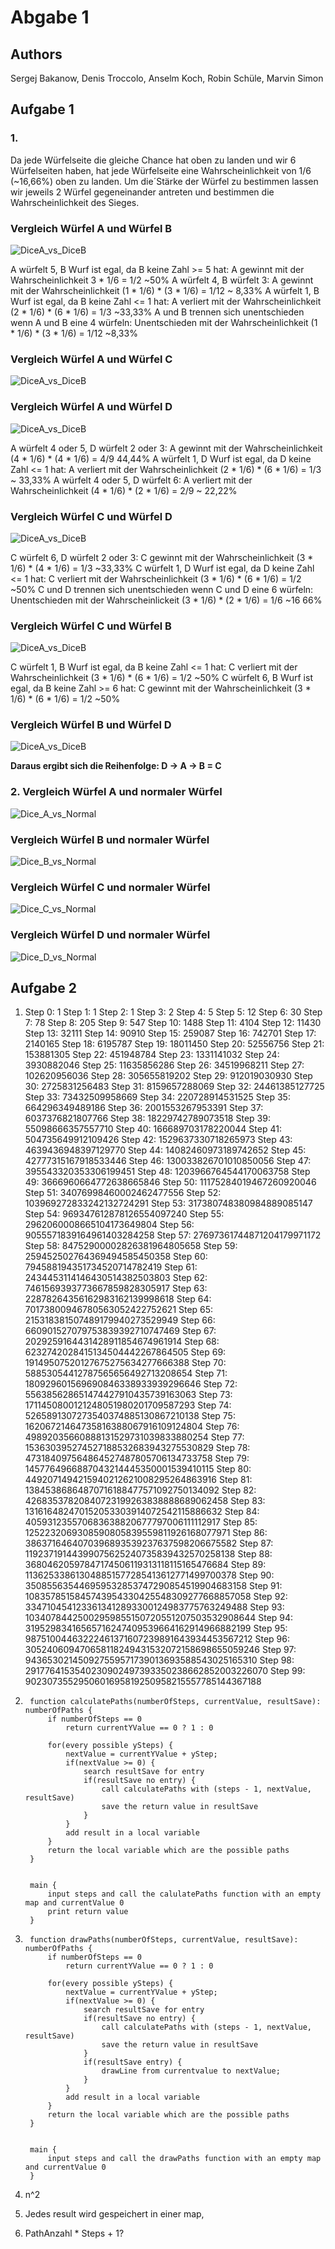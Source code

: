 # Abgabe 1

## Authors
Sergej Bakanow, Denis Troccolo, Anselm Koch, Robin Schüle, Marvin Simon

## Aufgabe 1

### 1. 
Da jede Würfelseite die gleiche Chance hat oben zu landen und wir 6 Würfelseiten haben, 
hat jede Würfelseite eine Wahrscheinlichkeit von 1/6 (~16,66%) oben zu landen. Um die´Stärke der Würfel zu bestimmen
lassen wir jeweils 2 Würfel gegeneinander antreten und bestimmen die Wahrscheinlichkeit des Sieges.

### Vergleich Würfel A und Würfel B
![DiceA_vs_DiceB](img/Abgabe_1/DiceA_vs_DiceB.png)

A würfelt 5, B Wurf ist egal, da B keine Zahl >= 5 hat: A gewinnt mit
der Wahrscheinlichkeit 3 * 1/6 = 1/2 ~50%
A würfelt 4, B würfelt 3: A gewinnt mit der Wahrscheinlichkeit  (1 * 1/6) * (3 * 1/6) = 1/12 ~ 8,33%
A würfelt 1, B Wurf ist egal, da B keine Zahl <= 1 hat: A verliert mit
der Wahrscheinlichkeit (2 * 1/6) * (6 * 1/6) = 1/3 ~33,33%
A und B trennen sich unentschieden wenn A und B eine 4 würfeln:
Unentschieden mit der Wahrscheinlichkeit (1 * 1/6) * (3 * 1/6) = 1/12
~8,33%

### Vergleich Würfel A und Würfel C
![DiceA_vs_DiceB](img/Abgabe_1/DiceA_vs_DiceC.png)

### Vergleich Würfel A und Würfel D
![DiceA_vs_DiceB](img/Abgabe_1/DiceA_vs_DiceD.png)

A würfelt 4 oder 5, D würfelt 2 oder 3: A gewinnt mit der
Wahrscheinlichkeit (4 * 1/6) * (4 * 1/6) = 4/9 44,44%
A würfelt 1, D Wurf ist egal, da D keine Zahl <= 1 hat: A verliert mit
der Wahrscheinlichkeit (2 * 1/6) * (6 * 1/6) = 1/3 ~ 33,33%
A würfelt 4 oder 5, D würfelt 6: A verliert mit der Wahrscheinlichkeit
(4 * 1/6) * (2 * 1/6) = 2/9 ~ 22,22%

### Vergleich Würfel C und Würfel D
![DiceA_vs_DiceB](img/Abgabe_1/DiceC_vs_DiceD.png)

C würfelt 6, D würfelt 2 oder 3: C gewinnt mit der Wahrscheinlichkeit
(3 * 1/6) * (4 * 1/6) = 1/3 ~33,33%
C würfelt 1, D Wurf ist egal, da D keine Zahl <= 1 hat: C verliert mit
der Wahrscheinlichkeit (3 * 1/6) * (6 * 1/6) = 1/2 ~50%
C und D trennen sich unentschieden wenn C und D eine 6 würfeln:
Unentschieden mit der Wahrscheinlickeit (3 * 1/6) * (2 * 1/6) = 1/6 ~16
66%

### Vergleich Würfel C und Würfel B
![DiceA_vs_DiceB](img/Abgabe_1/DiceC_vs_DiceB.png)

C würfelt 1, B Wurf ist egal, da B keine Zahl <= 1 hat: C verliert mit
der Wahrscheinlichkeit (3 * 1/6) * (6 * 1/6) = 1/2 ~50%
C würfelt 6, B Wurf ist egal, da B keine Zahl >= 6 hat: C gewinnt mit
der Wahrscheinlichkeit (3 * 1/6) * (6 * 1/6) = 1/2 ~50%

### Vergleich Würfel B und Würfel D
![DiceA_vs_DiceB](img/Abgabe_1/DiceB_vs_DiceD.png)

**Daraus ergibt sich die Reihenfolge: D -> A -> B = C**


### 2. Vergleich Würfel A und normaler Würfel
    
![Dice_A_vs_Normal](img/Abgabe_1/DiceA_vs_normal.png)

### Vergleich Würfel B und normaler Würfel
![Dice_B_vs_Normal](img/Abgabe_1/DiceB_vs_normal.png)

### Vergleich Würfel C und normaler Würfel
![Dice_C_vs_Normal](img/Abgabe_1/DiceC_vs_normal.png)

### Vergleich Würfel D und normaler Würfel
![Dice_D_vs_Normal](img/Abgabe_1/DiceD_vs_normal.png)


   

## Aufgabe 2

1. Step 0: 1
Step 1: 1
Step 2: 1
Step 3: 2
Step 4: 5
Step 5: 12
Step 6: 30
Step 7: 78
Step 8: 205
Step 9: 547
Step 10: 1488
Step 11: 4104
Step 12: 11430
Step 13: 32111
Step 14: 90910
Step 15: 259087
Step 16: 742701
Step 17: 2140165
Step 18: 6195787
Step 19: 18011450
Step 20: 52556756
Step 21: 153881305
Step 22: 451948784
Step 23: 1331141032
Step 24: 3930882046
Step 25: 11635856286
Step 26: 34519968211
Step 27: 102620956036
Step 28: 305655819202
Step 29: 912019030930
Step 30: 2725831256483
Step 31: 8159657288069
Step 32: 24461385127725
Step 33: 73432509958669
Step 34: 220728914531525
Step 35: 664296349489186
Step 36: 2001553267953391
Step 37: 6037376821807766
Step 38: 18229742789073518
Step 39: 55098666357557710
Step 40: 166689703178220044
Step 41: 504735649912109426
Step 42: 1529637330718265973
Step 43: 4639436948397129770
Step 44: 14082460973189742652
Step 45: 42777315167918533446
Step 46: 130033826701010850056
Step 47: 395543320353306199451
Step 48: 1203966764544170063758
Step 49: 3666960664772638665846
Step 50: 11175284019467260920046
Step 51: 34076998460002462477556
Step 52: 103969272833242132724291
Step 53: 317380748380984889085147
Step 54: 969347612878126554097240
Step 55: 2962060008665104173649804
Step 56: 9055571839164961403284258
Step 57: 27697361744871204179971172
Step 58: 84752900002826381964805658
Step 59: 259452502764369494585450358
Step 60: 794588194351734520714782419
Step 61: 2434453114146430514382503803
Step 62: 7461569393773667859828305917
Step 63: 22878264356162983162139998618
Step 64: 70173800946780563052422752621
Step 65: 215318381507489179940273529949
Step 66: 660901527079753839392710747469
Step 67: 2029259164431428911854674961914
Step 68: 6232742028415134504442267864505
Step 69: 19149507520127675275634277666388
Step 70: 58853054412787565656492713208654
Step 71: 180929601569690846338933939296646
Step 72: 556385628651474427910435739163063
Step 73: 1711450800121248051980201709587293
Step 74: 5265891307273540374885130867210138
Step 75: 16206721464735816388067916109124804
Step 76: 49892035660888131529731039833880254
Step 77: 153630395274527188532683943275530829
Step 78: 473184097564864527487805706134733758
Step 79: 1457764966887043214445350001539410115
Step 80: 4492071494215940212621008295264863916
Step 81: 13845386864870716188477571092750134092
Step 82: 42683537820840723199263838888689062458
Step 83: 131616482470152053303914072542115886632
Step 84: 405931235570683638820677797006111112917
Step 85: 1252232069308590805839559811926168077971
Step 86: 3863716464070396893539237637598206675582
Step 87: 11923719144399075625240735839432570258138
Step 88: 36804620597847174506119313118115165476684
Step 89: 113625338613048851577285413612771499700378
Step 90: 350855635446959532853747290854519904683158
Step 91: 1083578515845743954330425548309277668857058
Step 92: 3347104541233613412893300124983775763249488
Step 93: 10340784425002959855150720551207503532908644
Step 94: 31952983416565716247409539664162914966882199
Step 95: 98751004463222461371607239891643934453567212
Step 96: 305240609470658118249431532072158698655059246
Step 97: 943653021450927559571739013693588543025165310
Step 98: 2917764153540230902497393350238662852003226070
Step 99: 9023073552950601695819250958215557785144367188

2. ```
    function calculatePaths(numberOfSteps, currentValue, resultSave): numberOfPaths {
        if numberOfSteps == 0
            return currentYValue == 0 ? 1 : 0
        
        for(every possible ySteps) {
            nextValue = currentYValue + yStep;
            if(nextValue >= 0) {
                search resultSave for entry
                if(resultSave no entry) {
                    call calculatePaths with (steps - 1, nextValue, resultSave)
                    save the return value in resultSave
                }
            }
            add result in a local variable
        }
        return the local variable which are the possible paths
    }


    main {
        input steps and call the calulatePaths function with an empty map and currentValue 0
        print return value
    }
    ```
3. ```
    function drawPaths(numberOfSteps, currentValue, resultSave): numberOfPaths {
        if numberOfSteps == 0
            return currentYValue == 0 ? 1 : 0
        
        for(every possible ySteps) {
            nextValue = currentYValue + yStep;
            if(nextValue >= 0) {
                search resultSave for entry
                if(resultSave no entry) {
                    call calculatePaths with (steps - 1, nextValue, resultSave)
                    save the return value in resultSave
                }
                if(resultSave entry) {
                    drawLine from currentvalue to nextValue;
                }
            }
            add result in a local variable
        }
        return the local variable which are the possible paths
    }


    main {
        input steps and call the drawPaths function with an empty map and currentValue 0
    }
    ```
4. n^2
5. Jedes result wird gespeichert in einer map, 
6. PathAnzahl * Steps + 1?